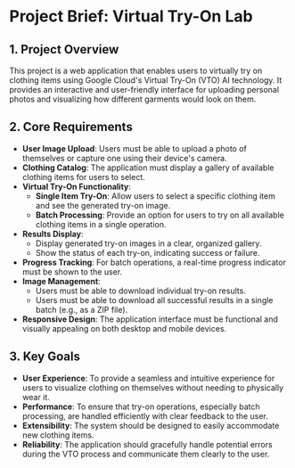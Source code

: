 # Project Brief: Virtual Try-On Lab

## 1. Project Overview

This project is a web application that enables users to virtually try on clothing items using Google Cloud's Virtual Try-On (VTO) AI technology. It provides an interactive and user-friendly interface for uploading personal photos and visualizing how different garments would look on them.

## 2. Core Requirements

- **User Image Upload**: Users must be able to upload a photo of themselves or capture one using their device's camera.
- **Clothing Catalog**: The application must display a gallery of available clothing items for users to select.
- **Virtual Try-On Functionality**:
    - **Single Item Try-On**: Allow users to select a specific clothing item and see the generated try-on image.
    - **Batch Processing**: Provide an option for users to try on all available clothing items in a single operation.
- **Results Display**:
    - Display generated try-on images in a clear, organized gallery.
    - Show the status of each try-on, indicating success or failure.
- **Progress Tracking**: For batch operations, a real-time progress indicator must be shown to the user.
- **Image Management**:
    - Users must be able to download individual try-on results.
    - Users must be able to download all successful results in a single batch (e.g., as a ZIP file).
- **Responsive Design**: The application interface must be functional and visually appealing on both desktop and mobile devices.

## 3. Key Goals

- **User Experience**: To provide a seamless and intuitive experience for users to visualize clothing on themselves without needing to physically wear it.
- **Performance**: To ensure that try-on operations, especially batch processing, are handled efficiently with clear feedback to the user.
- **Extensibility**: The system should be designed to easily accommodate new clothing items.
- **Reliability**: The application should gracefully handle potential errors during the VTO process and communicate them clearly to the user.
